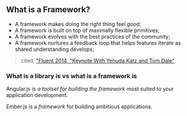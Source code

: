 ## What is a Framework?

* A framework makes doing the right thing feel good;
* A framework is built on top of maximally flexible primitives;
* A framework evolves with the best practices of the community;
* A framework nurtures a feedback loop that helps features iterate as shared understanding develops;

> cited, ["Fluent 2014, "Keynote With Yehuda Katz and Tom Dale"](https://www.youtube.com/watch?v=jScLjUlLTLI)

### What is a library is vs what is a framework is

Angular.js is *a toolset for building the framework* most suited to your application development.

Ember.js is a *framework* for building ambitious applications.
